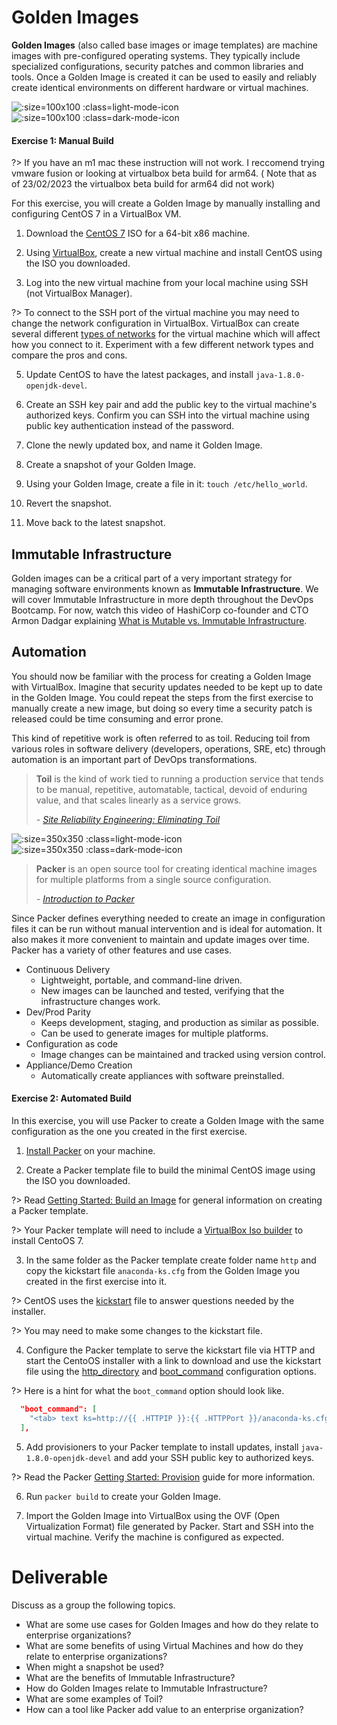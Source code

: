 # Golden Images

**Golden Images** (also called base images or image templates) are machine images with pre-configured operating systems. They typically include specialized configurations, security patches and common libraries and tools. Once a Golden Image is created it can be used to easily and reliably create identical environments on different hardware or virtual machines. 

![](img2/linux_light.svg ':size=100x100 :class=light-mode-icon')
![](img2/linux_dark.svg ':size=100x100 :class=dark-mode-icon')

#### Exercise 1: Manual Build

?> If you have an m1 mac these instruction will not work. I reccomend trying vmware fusion or looking at virtualbox beta build for arm64. ( Note that as of 23/02/2023 the virtualbox beta build for arm64 did not work)

For this exercise, you will create a Golden Image by manually installing and configuring CentOS 7 in a VirtualBox VM.

1. Download the [CentOS 7](https://www.centos.org/download/) ISO for a 64-bit x86 machine.
 
2. Using [VirtualBox](https://www.virtualbox.org/wiki/Downloads), create a new virtual machine and install CentOS using the ISO you downloaded.
 
3. Log into the new virtual machine from your local machine using SSH (not VirtualBox Manager).

  ?> To connect to the SSH port of the virtual machine you may need to change the network configuration in VirtualBox. VirtualBox can create several different [types of networks](https://www.virtualbox.org/manual/ch06.html) for the virtual machine which will affect how you connect to it. Experiment with a few different network types and compare the pros and cons.

5. Update CentOS to have the latest packages, and install `java-1.8.0-openjdk-devel`.

6. Create an SSH key pair and add the public key to the virtual machine's authorized keys. Confirm you can SSH into the virtual machine using public key authentication instead of the password.

7. Clone the newly updated box, and name it Golden Image.

8. Create a snapshot of your Golden Image.

9. Using your Golden Image, create a file in it: `touch /etc/hello_world`.

10. Revert the snapshot.

11. Move back to the latest snapshot.

## Immutable Infrastructure

Golden images can be a critical part of a very important strategy for managing software environments known as **Immutable Infrastructure**. We will cover Immutable Infrastructure in more depth throughout the DevOps Bootcamp. For now, watch this video of HashiCorp co-founder and CTO Armon Dadgar explaining [What is Mutable vs. Immutable Infrastructure](https://www.hashicorp.com/resources/what-is-mutable-vs-immutable-infrastructure/).

## Automation

You should now be familiar with the process for creating a Golden Image with VirtualBox. Imagine that security updates needed to be kept up to date in the Golden Image. You could repeat the steps from the first exercise to manually create a new image, but doing so every time a security patch is released could be time consuming and error prone.

This kind of repetitive work is often referred to as toil. Reducing toil from various roles in software delivery (developers, operations, SRE, etc) through automation is an important part of DevOps transformations.

> **Toil** is the kind of work tied to running a production service that tends to be manual, repetitive, automatable, tactical, devoid of enduring value, and that scales linearly as a service grows.
>
> _- [Site Reliability Engineering: Eliminating Toil](https://landing.google.com/sre/sre-book/chapters/eliminating-toil/)_

![](img2/packer_light.svg ':size=350x350 :class=light-mode-icon')
![](img2/packer_dark.svg ':size=350x350 :class=dark-mode-icon')

> **Packer** is an open source tool for creating identical machine images for multiple platforms from a single source configuration.
>
> _- [Introduction to Packer](https://www.packer.io/intro)_

Since Packer defines everything needed to create an image in configuration files it can be run without manual intervention and is ideal for automation. It also makes it more convenient to maintain and update images over time. Packer has a variety of other features and use cases.

- Continuous Delivery
  - Lightweight, portable, and command-line driven.
  - New images can be launched and tested, verifying that the infrastructure changes work.
- Dev/Prod Parity
  - Keeps development, staging, and production as similar as possible.
  - Can be used to generate images for multiple platforms.
- Configuration as code
  - Image changes can be maintained and tracked using version control.
- Appliance/Demo Creation
  - Automatically create appliances with software preinstalled.

#### Exercise 2: Automated Build

In this exercise, you will use Packer to create a Golden Image with the same configuration as the one you created in the first exercise.

1. [Install Packer](https://learn.hashicorp.com/packer/getting-started/install) on your machine.

2. Create a Packer template file to build the minimal CentOS image using the ISO you downloaded.
  
  ?> Read [Getting Started: Build an Image](https://learn.hashicorp.com/packer/getting-started/build-image) for general information on creating a Packer template.

  ?> Your Packer template will need to include a [VirtualBox Iso builder](https://www.packer.io/docs/builders/virtualbox/iso) to install CentoOS 7.

3. In the same folder as the Packer template create folder name `http` and copy the kickstart file `anaconda-ks.cfg` from the Golden Image you created in the first exercise into it.
  
  ?> CentOS uses the [kickstart](https://docs.centos.org/en-US/centos/install-guide/Kickstart2/) file to answer questions needed by the installer.

  ?> You may need to make some changes to the kickstart file.

4. Configure the Packer template to serve the kickstart file via HTTP and start the CentoOS installer with a link to download and use the kickstart file using the [http_directory](https://www.packer.io/docs/builders/virtualbox/iso#http-directory-configuration) and [boot_command](https://www.packer.io/docs/builders/virtualbox/iso#boot-configuration) configuration options.

  ?> Here is a hint for what the `boot_command` option should look like.

  ```JSON
    "boot_command": [
      "<tab> text ks=http://{{ .HTTPIP }}:{{ .HTTPPort }}/anaconda-ks.cfg<enter><wait>"
    ],
  ```

5. Add provisioners to your Packer template to install updates, install `java-1.8.0-openjdk-devel` and add your SSH public key to authorized keys.
  
  ?> Read the Packer [Getting Started: Provision](https://learn.hashicorp.com/packer/getting-started/provision) guide for more information.

6. Run `packer build` to create your Golden Image.

7. Import the Golden Image into VirtualBox using the OVF (Open Virtualization Format) file generated by Packer. Start and SSH into the virtual machine. Verify the machine is configured as expected.

# Deliverable

Discuss as a group the following topics.
 - What are some use cases for Golden Images and how do they relate to enterprise organizations?
 - What are some benefits of using Virtual Machines and how do they relate to enterprise organizations?
 - When might a snapshot be used?
 - What are the benefits of Immutable Infrastructure?
 - How do Golden Images relate to Immutable Infrastructure?
 - What are some examples of Toil?
 - How can a tool like Packer add value to an enterprise organization?
